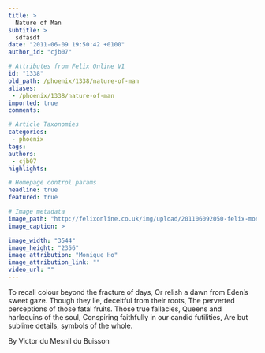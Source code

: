 ```yaml
---
title: >
  Nature of Man
subtitle: >
  sdfasdf
date: "2011-06-09 19:50:42 +0100"
author_id: "cjb07"

# Attributes from Felix Online V1
id: "1338"
old_path: /phoenix/1338/nature-of-man
aliases:
 - /phoenix/1338/nature-of-man
imported: true
comments:

# Article Taxonomies
categories:
 - phoenix
tags:
authors:
 - cjb07
highlights:

# Homepage control params
headline: true
featured: true

# Image metadata
image_path: "http://felixonline.co.uk/img/upload/201106092050-felix-moniqueho.jpg"
image_caption: >

image_width: "3544"
image_height: "2356"
image_attribution: "Monique Ho"
image_attribution_link: ""
video_url: ""
---
```


To recall colour beyond the fracture of days,
 Or relish a dawn from Eden’s sweet gaze.
 Though they lie, deceitful from their roots,
 The perverted perceptions of those fatal fruits.
 Those true fallacies,
 Queens and harlequins of the soul,
 Conspiring faithfully in our candid futilities,
 Are but sublime details, symbols of the whole.

By Victor du Mesnil du Buisson
